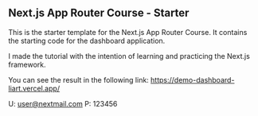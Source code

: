 ## Next.js App Router Course - Starter

This is the starter template for the Next.js App Router Course. It contains the starting code for the dashboard application.

I made the tutorial with the intention of learning and practicing the Next.js framework.

You can see the result in the following link: https://demo-dashboard-liart.vercel.app/

U: user@nextmail.com
P: 123456

